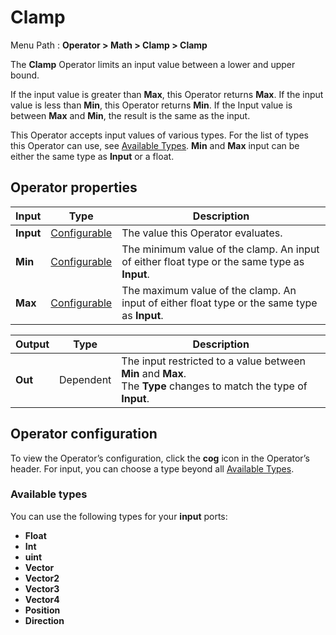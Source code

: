 # Clamp

Menu Path : **Operator > Math > Clamp > Clamp**  

The **Clamp** Operator limits an input value between a lower and upper bound. 

If the input value is greater than **Max**, this Operator returns **Max**. If the input value is less than **Min**, this Operator returns **Min**. If the Input value is between **Max** and **Min**, the result is the same as the input.

This Operator accepts input values of various types. For the list of types this Operator can use, see [Available Types](#AvailableTypes). **Min** and **Max** input can be either the same type as **Input** or a float.

## Operator properties

| **Input** | **Type**                                | **Description**                                              |
| --------- | --------------------------------------- | ------------------------------------------------------------ |
| **Input** | [Configurable](#operator-configuration) | The value this Operator evaluates.                           |
| **Min**   | [Configurable](#operator-configuration) | The minimum value of the clamp.  An input of either float type or the same type as **Input**. |
| **Max**   | [Configurable](#operator-configuration) | The maximum value of the clamp. An input of either float type or the same type as **Input**. |

| **Output** | **Type**  | **Description**                                              |
| ---------- | --------- | ------------------------------------------------------------ |
| **Out**    | Dependent | The input restricted to a value between **Min** and **Max**.<br/>The **Type** changes to match the type of **Input**. |

## Operator configuration

To view the Operator’s configuration, click the **cog** icon in the Operator’s header. For input, you can choose a type beyond all [Available Types](#AvailableTypes). 

<a name="AvailableTypes"></a>

### Available types

You can use the following types for your **input** ports:

- **Float**
- **Int**
- **uint**
- **Vector**
- **Vector2**
- **Vector3**
- **Vector4**
- **Position**
- **Direction**